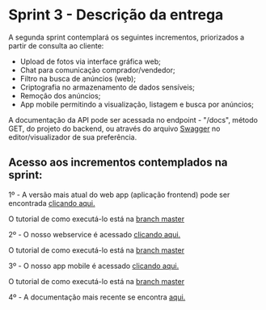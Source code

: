 # Sprint 3 - Descrição da entrega

A segunda sprint contemplará os seguintes incrementos, priorizados a partir de consulta ao cliente:

- Upload de fotos via interface gráfica web;
- Chat para comunicação comprador/vendedor;
- Filtro na busca de anúncios (web);
- Criptografia no armazenamento de dados sensíveis;
- Remoção dos anúncios;
- App mobile permitindo a visualização, listagem e busca por anúncios;

A documentação da API pode ser acessada no endpoint - "/docs", método GET, do projeto do backend, ou através do arquivo [Swagger](https://github.com/OneCar-API/onecar-webservice/blob/develop/src/swagger.json) no editor/visualizador de sua preferência.

## Acesso aos incrementos contemplados na sprint:

1º - A versão mais atual do web app (aplicação frontend) pode ser encontrada [clicando aqui.](https://github.com/OneCar-API/onecar-web/tree/develop)

O tutorial de como executá-lo está na [branch master](https://github.com/OneCar-API/onecar-web/)

2º - O nosso webservice é acessado [clicando aqui.](https://github.com/OneCar-API/onecar-webservice/tree/develop)

O tutorial de como executá-lo está na [branch master](https://github.com/OneCar-API/onecar-webservice/)

3º - O nosso app mobile é acessado [clicando aqui.](https://github.com/OneCar-API/onecar-mobile/tree/develop)

O tutorial de como executá-lo está na [branch master](https://github.com/OneCar-API/onecar-mobile/tree/master)

4º - A documentação mais recente se encontra [aqui.](https://github.com/OneCar-API/onecar-docs)
